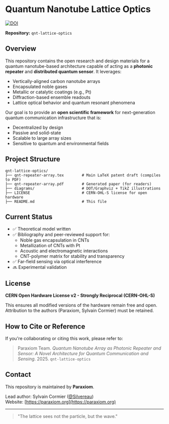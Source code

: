# Quantum Nanotube Lattice Optics

[![DOI](https://zenodo.org/badge/954944290.svg)](https://doi.org/10.5281/zenodo.15085938)


**Repository:** `qnt-lattice-optics`

## Overview
This repository contains the open research and design materials for a quantum nanotube-based architecture capable of acting as a **photonic repeater** and **distributed quantum sensor**. It leverages:

- Vertically-aligned carbon nanotube arrays
- Encapsulated noble gases
- Metallic or catalytic coatings (e.g., Pt)
- Diffraction-based ensemble readouts
- Lattice optical behavior and quantum resonant phenomena

Our goal is to provide an **open scientific framework** for next-generation quantum communication infrastructure that is:

- Decentralized by design
- Passive and solid-state
- Scalable to large array sizes
- Sensitive to quantum and environmental fields

## Project Structure

```
qnt-lattice-optics/
├── qnt-repeater-array.tex        # Main LaTeX patent draft (compiles to PDF)
├── qnt-repeater-array.pdf        # Generated paper (for readers)
├── diagrams/                     # DOT/Graphviz + TikZ illustrations
├── LICENSE                       # CERN-OHL-S license for open hardware
├── README.md                     # This file
```

## Current Status
- ✅ Theoretical model written
- ✅ Bibliography and peer-reviewed support for:
  - Noble gas encapsulation in CNTs
  - Metallization of CNTs with Pt
  - Acoustic and electromagnetic interactions
  - CNT-polymer matrix for stability and transparency
- ✅ Far-field sensing via optical interference
- 🔜 Experimental validation

## License
**CERN Open Hardware License v2 - Strongly Reciprocal (CERN-OHL-S)**

This ensures all modified versions of the hardware remain free and open. Attribution to the authors (Paraxiom, Sylvain Cormier) must be retained.

## How to Cite or Reference
If you're collaborating or citing this work, please refer to:

> Paraxiom Team. *Quantum Nanotube Array as Photonic Repeater and Sensor: A Novel Architecture for Quantum Communication and Sensing*. 2025. `qnt-lattice-optics`

## Contact
This repository is maintained by **Paraxiom**.

Lead author: Sylvain Cormier ([@Silvereau](https://github.com/Silvereau))  
Website: [https://paraxiom.org](https://paraxiom.org)

---

> "The lattice sees not the particle, but the wave."

